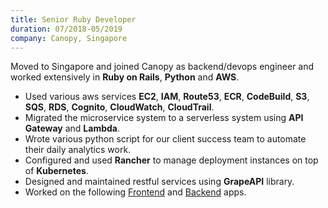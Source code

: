 ```yaml
---
title: Senior Ruby Developer
duration: 07/2018-05/2019
company: Canopy, Singapore 
---
```


Moved to Singapore and joined Canopy as backend/devops engineer and worked extensively in **Ruby on Rails**, **Python** and **AWS**.
- Used various aws services **EC2**, **IAM**, **Route53**, **ECR**, 
**CodeBuild**, **S3**, **SQS**, **RDS**, **Cognito**, **CloudWatch**, **CloudTrail**.
- Migrated the microservice system to a serverless system using **API Gateway** and **Lambda**.
- Wrote various python script for our client success team to automate 
their daily analytics work.
- Configured and used **Rancher** to manage deployment instances
on top of **Kubernetes**.
- Designed and maintained restful services using **GrapeAPI** 
library.
- Worked on the following [Frontend](https://canopy.cloud/) and [Backend](https://api.canopy.cloud/) apps.

